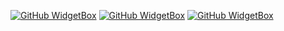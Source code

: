 [![GitHub WidgetBox](https://github-widgetbox.vercel.app/api/profile?username=litjisz&data=followers,repositories,stars,commits&theme=darkmode)](https://github.com/Jurredr/github-widgetbox)
[![GitHub WidgetBox](https://github-widgetbox.vercel.app/api/skills?languages=js,java,html,css,go,json,yaml&theme=darkmode&includeNames=true)](https://github.com/Jurredr/github-widgetbox)
[![GitHub WidgetBox](https://github-widgetbox.vercel.app/api/skills?frameworks=electron,tailwind&theme=darkmode&includeNames=true)](https://github.com/Jurredr/github-widgetbox)
